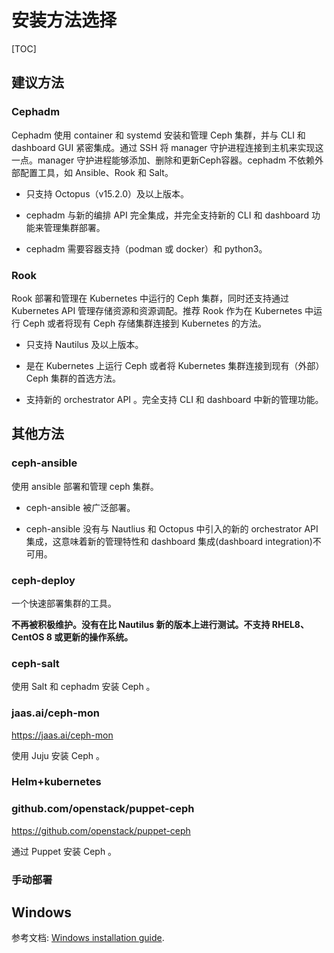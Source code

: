 # 安装方法选择

[TOC]

## 建议方法

### Cephadm

Cephadm 使用 container 和 systemd 安装和管理 Ceph 集群，并与 CLI 和 dashboard GUI 紧密集成。通过 SSH 将 manager 守护进程连接到主机来实现这一点。manager 守护进程能够添加、删除和更新Ceph容器。cephadm 不依赖外部配置工具，如 Ansible、Rook 和 Salt。

- 只支持 Octopus（v15.2.0）及以上版本。

- cephadm 与新的编排 API 完全集成，并完全支持新的 CLI 和 dashboard 功能来管理集群部署。

- cephadm 需要容器支持（podman 或 docker）和 python3。

### Rook

Rook 部署和管理在 Kubernetes 中运行的 Ceph 集群，同时还支持通过 Kubernetes API 管理存储资源和资源调配。推荐 Rook 作为在 Kubernetes 中运行 Ceph 或者将现有 Ceph 存储集群连接到 Kubernetes 的方法。

- 只支持 Nautilus 及以上版本。

- 是在 Kubernetes 上运行 Ceph 或者将 Kubernetes 集群连接到现有（外部）Ceph 集群的首选方法。

- 支持新的 orchestrator API 。完全支持 CLI 和 dashboard 中新的管理功能。


## 其他方法

### ceph-ansible

使用 ansible 部署和管理 ceph 集群。

- ceph-ansible 被广泛部署。

- ceph-ansible 没有与 Nautlius 和 Octopus 中引入的新的 orchestrator API 集成，这意味着新的管理特性和 dashboard 集成(dashboard integration)不可用。


### ceph-deploy

一个快速部署集群的工具。

**不再被积极维护。没有在比 Nautilus 新的版本上进行测试。不支持 RHEL8、CentOS 8 或更新的操作系统。**

### ceph-salt

使用 Salt 和 cephadm 安装 Ceph 。

### jaas.ai/ceph-mon

https://jaas.ai/ceph-mon

使用 Juju 安装 Ceph 。

### Helm+kubernetes

### github.com/openstack/puppet-ceph

https://github.com/openstack/puppet-ceph

通过 Puppet 安装 Ceph 。

### 手动部署

## Windows

参考文档: [Windows installation guide](https://docs.ceph.com/en/latest/install/windows-install).

